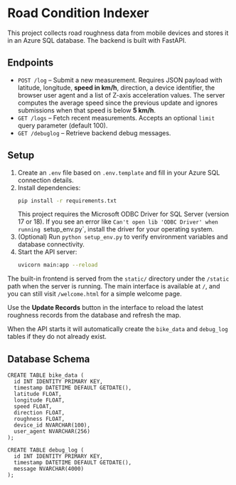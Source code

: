 # Road Condition Indexer

This project collects road roughness data from mobile devices and stores it in an Azure SQL database. The backend is built with FastAPI.

## Endpoints

- `POST /log` – Submit a new measurement. Requires JSON payload with latitude,
  longitude, **speed in km/h**, direction, a device identifier, the browser
  user agent and a list of Z-axis acceleration values. The server computes the
  average speed since the previous update and ignores submissions when that
  speed is below **5 km/h**.
- `GET /logs` – Fetch recent measurements. Accepts an optional `limit` query
  parameter (default 100).
- `GET /debuglog` – Retrieve backend debug messages.

## Setup

1. Create an `.env` file based on `.env.template` and fill in your Azure SQL connection details.
2. Install dependencies:
   ```bash
   pip install -r requirements.txt
   ```
   This project requires the Microsoft ODBC Driver for SQL Server
   (version 17 or 18). If you see an error like `Can't open lib 'ODBC Driver'
   when running `setup_env.py`, install the driver for your operating system.
3. (Optional) Run `python setup_env.py` to verify environment variables and database connectivity.
4. Start the API server:
   ```bash
   uvicorn main:app --reload
   ```

The built-in frontend is served from the `static/` directory under the
`/static` path when the server is running. The main interface is
available at `/`, and you can still visit `/welcome.html` for a simple
welcome page.

Use the **Update Records** button in the interface to reload the latest
roughness records from the database and refresh the map.

When the API starts it will automatically create the `bike_data` and
`debug_log` tables if they do not already exist.

## Database Schema

```
CREATE TABLE bike_data (
  id INT IDENTITY PRIMARY KEY,
  timestamp DATETIME DEFAULT GETDATE(),
  latitude FLOAT,
  longitude FLOAT,
  speed FLOAT,
  direction FLOAT,
  roughness FLOAT,
  device_id NVARCHAR(100),
  user_agent NVARCHAR(256)
);

CREATE TABLE debug_log (
  id INT IDENTITY PRIMARY KEY,
  timestamp DATETIME DEFAULT GETDATE(),
  message NVARCHAR(4000)
);
```

